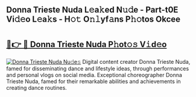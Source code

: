 ## Donna Trieste Nuda L𝚎a𝚔ed N𝚞𝚍e - Part-t0E Vi𝚍𝚎o L𝚎a𝚔s - H𝚘𝚝 O𝚗𝚕yf𝚊ns P𝚑𝚘tos Okcee

# <h2><a href="http://kfdf9s.oniu.top/?m=Donna+Trieste+Nuda">🔗👉 🔴 Donna Trieste Nuda P𝚑ot𝚘𝚜 V𝚒d𝚎o</a></h2>

[![Donna Trieste Nuda Nu𝚍e𝚜](https://i.imgur.com/0qMVB7G.gif)](http://kfdf9s.oniu.top/?m=Donna+Trieste+Nuda)
Digital content creator Donna Trieste Nuda, famed for disseminating dance and lifestyle ideas, through performances and personal vlogs on social media. Exceptional choreographer Donna Trieste Nuda, famed for their remarkable abilities and achievements in creating dance routines.  

